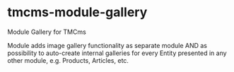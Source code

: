 # tmcms-module-gallery
Module Gallery for TMCms

Module adds image gallery functionality as separate module AND as possibility to auto-create internal galleries for every Entity presented in any other module, e.g. Products, Articles, etc.
